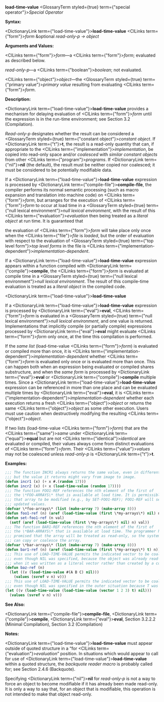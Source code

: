 **load-time-value** <GlossaryTerm styled={true} term={"special operator"}><i>Special Operator</i></GlossaryTerm> 



**Syntax:** 



<DictionaryLink  term={"load-time-value"}><b>load-time-value</b></DictionaryLink> <ClLinks  term={"form"}><i>form</i></ClLinks> &amp;optional *read-only-p → object* 



**Arguments and Values:** 



<ClLinks  term={"form"}><i>form</i></ClLinks>—a <ClLinks  term={"form"}><i>form</i></ClLinks>; evaluated as described below. 



*read-only-p*—a <ClLinks  term={"boolean"}><i>boolean</i></ClLinks>; not evaluated. 



<ClLinks  term={"object"}><i>object</i></ClLinks>—the <GlossaryTerm styled={true} term={"primary value"}><i>primary value</i></GlossaryTerm> resulting from evaluating <ClLinks  term={"form"}><i>form</i></ClLinks>. 



**Description:** 



<DictionaryLink  term={"load-time-value"}><b>load-time-value</b></DictionaryLink> provides a mechanism for delaying evaluation of <ClLinks  term={"form"}><i>form</i></ClLinks> until the expression is in the run-time environment; see Section 3.2 (Compilation). 



*Read-only-p* designates whether the result can be considered a <GlossaryTerm styled={true} term={"constant object"}><i>constant object</i></GlossaryTerm>. If <DictionaryLink  term={"t"}><b>t</b></DictionaryLink>, the result is a read-only quantity that can, if appropriate to the <ClLinks  term={"implementation"}><i>implementation</i></ClLinks>, be copied into read-only space and/or *coalesced* with *similar constant objects* from other <ClLinks  term={"program"}><i>programs</i></ClLinks>. If <DictionaryLink  term={"nil"}><b>nil</b></DictionaryLink> (the default), the result must be neither copied nor coalesced; it must be considered to be potentially modifiable data. 



If a <DictionaryLink  term={"load-time-value"}><b>load-time-value</b></DictionaryLink> expression is processed by <DictionaryLink  term={"compile-file"}><b>compile-file</b></DictionaryLink>, the compiler performs its normal semantic processing (such as macro expansion and translation into machine code) on <ClLinks  term={"form"}><i>form</i></ClLinks>, but arranges for the execution of <ClLinks  term={"form"}><i>form</i></ClLinks> to occur at load time in a <GlossaryTerm styled={true} term={"null lexical environment"}><i>null lexical environment</i></GlossaryTerm>, with the result of this <ClLinks  term={"evaluation"}><i>evaluation</i></ClLinks> then being treated as a *literal object* at run time. It is guaranteed that 



the evaluation of <ClLinks  term={"form"}><i>form</i></ClLinks> will take place only once when the <ClLinks  term={"file"}><i>file</i></ClLinks> is *loaded*, but the order of evaluation with respect to the evaluation of <GlossaryTerm styled={true} term={"top level form"}><i>top level forms</i></GlossaryTerm> in the file is <ClLinks  term={"implementation-dependent"}><i>implementation-dependent</i></ClLinks>. 



If a <DictionaryLink  term={"load-time-value"}><b>load-time-value</b></DictionaryLink> expression appears within a function compiled with <DictionaryLink  term={"compile"}><b>compile</b></DictionaryLink>, the <ClLinks  term={"form"}><i>form</i></ClLinks> is evaluated at compile time in a <GlossaryTerm styled={true} term={"null lexical environment"}><i>null lexical environment</i></GlossaryTerm>. The result of this compile-time evaluation is treated as a *literal object* in the compiled code.  







<DictionaryLink  term={"load-time-value"}><b>load-time-value</b></DictionaryLink> 



If a <DictionaryLink  term={"load-time-value"}><b>load-time-value</b></DictionaryLink> expression is processed by <DictionaryLink  term={"eval"}><b>eval</b></DictionaryLink>, <ClLinks  term={"form"}><i>form</i></ClLinks> is evaluated in a <GlossaryTerm styled={true} term={"null lexical environment"}><i>null lexical environment</i></GlossaryTerm>, and one value is returned. Implementations that implicitly compile (or partially compile) expressions processed by <DictionaryLink  term={"eval"}><b>eval</b></DictionaryLink> might evaluate <ClLinks  term={"form"}><i>form</i></ClLinks> only once, at the time this compilation is performed. 



If the *same list* (load-time-value <ClLinks  term={"form"}><i>form</i></ClLinks>) is evaluated or compiled more than once, it is <ClLinks  term={"implementation-dependent"}><i>implementation-dependent</i></ClLinks> whether <ClLinks  term={"form"}><i>form</i></ClLinks> is evaluated only once or is evaluated more than once. This can happen both when an expression being evaluated or compiled shares substructure, and when the *same form* is processed by <DictionaryLink  term={"eval"}><b>eval</b></DictionaryLink> or <DictionaryLink  term={"compile"}><b>compile</b></DictionaryLink> multiple times. Since a <DictionaryLink  term={"load-time-value"}><b>load-time-value</b></DictionaryLink> expression can be referenced in more than one place and can be evaluated multiple times by <DictionaryLink  term={"eval"}><b>eval</b></DictionaryLink>, it is <ClLinks  term={"implementation-dependent"}><i>implementation-dependent</i></ClLinks> whether each execution returns a fresh <ClLinks  term={"object"}><i>object</i></ClLinks> or returns the same <ClLinks  term={"object"}><i>object</i></ClLinks> as some other execution. Users must use caution when destructively modifying the resulting <ClLinks  term={"object"}><i>object</i></ClLinks>. 



If two lists (load-time-value <ClLinks  term={"form"}><i>form</i></ClLinks>) that are the <ClLinks  term={"same"}><i>same</i></ClLinks> under <DictionaryLink  term={"equal"}><b>equal</b></DictionaryLink> but are not <ClLinks  term={"identical"}><i>identical</i></ClLinks> are evaluated or compiled, their values always come from distinct evaluations of <ClLinks  term={"form"}><i>form</i></ClLinks>. Their <ClLinks  term={"value"}><i>values</i></ClLinks> may not be coalesced unless *read-only-p* is <DictionaryLink  term={"t"}><b>t</b></DictionaryLink>. 



**Examples:**
```lisp
;;; The function INCR1 always returns the same value, even in different images. ;;; The function INCR2 always returns the same value in a given image, 
;;; but the value it returns might vary from image to image. 
(defun incr1 (x) (+ x #.(random 17))) 
(defun incr2 (x) (+ x (load-time-value (random 17)))) 
;;; The function FOO1-REF references the nth element of the first of 
;;; the \*FOO-ARRAYS\* that is available at load time. It is permissible for 
;;; that array to be modified (e.g., by SET-FOO1-REF); FOO1-REF will see the 
;;; updated values. 
(defvar \*foo-arrays\* (list (make-array 7) (make-array 8))) 
(defun foo1-ref (n) (aref (load-time-value (first \*my-arrays\*) nil) n)) 
(defun set-foo1-ref (n val) 
  (setf (aref (load-time-value (first \*my-arrays\*) nil) n) val)) 
;;; The function BAR1-REF references the nth element of the first of 
;;; the \*BAR-ARRAYS\* that is available at load time. The programmer has 
;;; promised that the array will be treated as read-only, so the system 
;;; can copy or coalesce the array. 
(defvar \*bar-arrays\* (list (make-array 7) (make-array 8))) 
(defun bar1-ref (n) (aref (load-time-value (first \*my-arrays\*) t) n)) 
;;; This use of LOAD-TIME-VALUE permits the indicated vector to be coalesced 
;;; even though NIL was specified, because the object was already read-only 
;;; when it was written as a literal vector rather than created by a constructor. ;;; User programs must treat the vector v as read-only. 
(defun baz-ref (n)  
  (let ((v (load-time-value #(A B C) nil))) 
    (values (svref v n) v))) 
;;; This use of LOAD-TIME-VALUE permits the indicated vector to be coalesced 
;;; even though NIL was specified in the outer situation because T was specified ;;; in the inner situation. User programs must treat the vector v as read-only. (defun baz-ref (n) 
(let ((v (load-time-value (load-time-value (vector 1 2 3) t) nil))) 
  (values (svref v n) v))) 
```
**See Also:** 



<DictionaryLink  term={"compile-file"}><b>compile-file</b></DictionaryLink>, <DictionaryLink  term={"compile"}><b>compile</b></DictionaryLink>, <DictionaryLink  term={"eval"}><b>eval</b></DictionaryLink>, Section 3.2.2.2 (Minimal Compilation), Section 3.2 (Compilation) 



**Notes:** 



<DictionaryLink  term={"load-time-value"}><b>load-time-value</b></DictionaryLink> must appear outside of quoted structure in a “for <ClLinks  term={"evaluation"}><i>evaluation</i></ClLinks>” position. In situations which would appear to call for use of <DictionaryLink  term={"load-time-value"}><b>load-time-value</b></DictionaryLink> within a quoted structure, the *backquote reader macro* is probably called for; see Section 2.4.6 (Backquote). 



Specifying <DictionaryLink  term={"nil"}><b>nil</b></DictionaryLink> for *read-only-p* is not a way to force an object to become modifiable if it has already been made read-only. It is only a way to say that, for an object that is modifiable, this operation is not intended to make that object read-only. 



